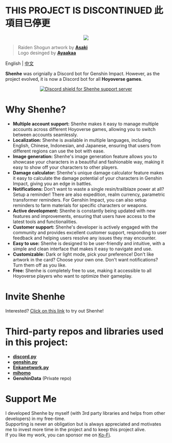 # THIS PROJECT IS DISCONTINUED 此項目已停更

<p align="center">
  <img src="https://i.imgur.com/tBlJndT.png"/>
</p>

> Raiden Shogun artwork by [**Asaki**](https://www.pixiv.net/en/artworks/104574600)  
> Logo desinged by [**Ayaakaa**](https://github.com/Ayaakaa)

English | [中文](https://github.com/seriaati/shenhe_bot/blob/main/README_zh-tw.md)

**Shenhe** was orignially a Discord bot for Genshin Impact. However, as the project evolved, it is now a Discord bot for all **Hoyoverse games**.

<p align="center">
  <a href="https://discord.gg/b22kMKuwbS" target="_blank">
    <img src="https://discordapp.com/api/guilds/1000727526194298910/widget.png?style=banner2" alt="Discord shield for Shenhe support server"/>
  </a>
</p>

# Why Shenhe?
- **Multiple account support:** Shenhe makes it easy to manage multiple accounts across different Hoyoverse games, allowing you to switch between accounts seamlessly.
- **Localization:** Shenhe is available in multiple languages, including English, Chinese, Indonesian, and Japanese, ensuring that users from different regions can use the bot with ease.
- **Image generation:** Shenhe's image generation feature allows you to showcase your characters in a beautiful and fashionable way, making it easy to show off your characters to other players.
- **Damage calculator:** Shenhe's unique damage calculator feature makes it easy to calculate the damage potential of your characters in Genshin Impact, giving you an edge in battles.
- **Notifications:** Don't want to waste a single resin/trailblaze power at all? Setup a reminder! There are also expedition, realm currency, parametric transformer reminders. For Genshin Impact, you can also setup reminders to farm materials for specific characters or weapons.
- **Active development:** Shenhe is constantly being updated with new features and improvements, ensuring that users have access to the latest tools and functionalities.
- **Customer support:** Shenhe's developer is actively engaged with the community and provides excellent customer support, responding to user feedback and helping users resolve any issues they may encounter.
- **Easy to use:** Shenhe is designed to be user-friendly and intuitive, with a simple and clean interface that makes it easy to navigate and use.
- **Customizable:** Dark or light mode, pick your preference! Don't like artwork in the card? Choose your own one. Don't want notifications? Turn them off as you like.
- **Free:** Shenhe is completely free to use, making it accessible to all Hoyoverse players who want to optimize their gameplay.

# Invite Shenhe
Interested? [Click on this link](https://discordapp.com/oauth2/authorize?client_id=1000045812522430626&scope=bot+applications.commands&permissions=0) to try out Shenhe!

# Third-party repos and libraries used in this project:
- [**discord.py**](https://github.com/Rapptz/discord.py)
- [**genshin.py**](https://github.com/thesadru/genshin.py)
- [**Enkanetwork.py**](https://github.com/mrwan200/EnkaNetwork.py)
- [**mihomo**](https://github.com/KT-Yeh/mihomo)
- **GenshinData** (Private repo)

# Support Me
I developed Shenhe by myself (with 3rd party libraries and helps from other developers) in my free-time.  
Supporting is never an obligation but is always appreciated and motivates me to invest more time in the project and to keep this project alive.  
If you like my work, you can sponsor me on [Ko-Fi](https://ko-fi.com/seriaati).
